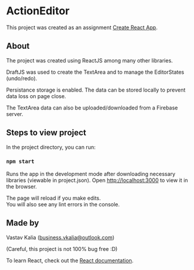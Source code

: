 # ActionEditor 

This project was created as an assignment [Create React App](https://github.com/facebook/create-react-app).


## About

The project was created using ReactJS among many other libraries.

DraftJS was used to create the TextArea and to manage the EditorStates (undo/redo).

Persistance storage is enabled. The data can be stored locally to prevent data loss on page close.

The TextArea data can also be uploaded/downloaded from a Firebase server.


## Steps to view project

In the project directory, you can run:

### `npm start`

Runs the app in the development mode after downloading necessary libraries (viewable in project.json).
Open [http://localhost:3000](http://localhost:3000) to view it in the browser.

The page will reload if you make edits.\
You will also see any lint errors in the console.

## Made by

Vastav Kalia (business.vkalia@outlook.com)

(Careful, this project is not 100% bug free :D)







To learn React, check out the [React documentation](https://reactjs.org/).

